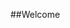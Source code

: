 ##Welcome

<!--
**jaisoneji/jaisoneji** is a ✨ _special_ ✨ repository because its `README.md` (this file) appears on your GitHub profile.

![Cover Banner about me](https://github.com/jaisoneji/jaisoneji/blob/master/Hello,%20I%20am.png)
